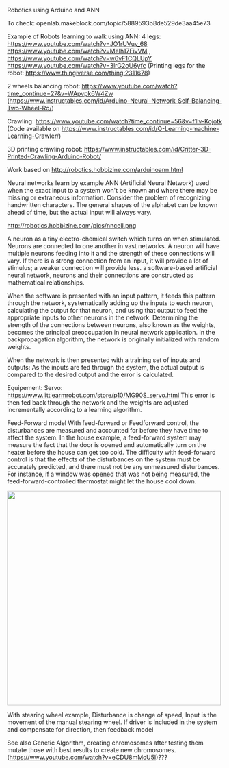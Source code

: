 Robotics using Arduino and ANN

To check:
openlab.makeblock.com/topic/5889593b8de529de3aa45e73

Example of Robots learning to walk using ANN:
4 legs: https://www.youtube.com/watch?v=JO1rUVuv_68
https://www.youtube.com/watch?v=MeIh17FivVM  , https://www.youtube.com/watch?v=w6vF1CQLUpY
https://www.youtube.com/watch?v=3lrG2oU6yfc
(Printing legs for the robot: https://www.thingiverse.com/thing:2311678)

2 wheels balancing robot: https://www.youtube.com/watch?time_continue=27&v=WApvpk6W4Zw
(https://www.instructables.com/id/Arduino-Neural-Network-Self-Balancing-Two-Wheel-Ro/)

Crawling:
https://www.youtube.com/watch?time_continue=56&v=f1lv-Kojotk
(Code available on https://www.instructables.com/id/Q-Learning-machine-Learning-Crawler/)

3D printing crawling robot:
https://www.instructables.com/id/Critter-3D-Printed-Crawling-Arduino-Robot/

Work based on http://robotics.hobbizine.com/arduinoann.html

Neural networks learn by example
ANN (Artificial Neural Network) used when the exact input to a system won't be known and where there may be missing or extraneous information.
Consider the problem of recognizing handwritten characters. The general shapes of the alphabet can be known ahead of time, but the actual input will always vary.

http://robotics.hobbizine.com/pics/nncell.png

A neuron as a tiny electro-chemical switch which turns on when stimulated. Neurons are connected to one another in vast networks. 
A neuron will have multiple neurons feeding into it and the strength of these connections will vary. 
If there is a strong connection from an input, it will provide a lot of stimulus; a weaker connection will provide less.
 a software-based artificial neural network, neurons and their connections are constructed as mathematical relationships. 
 
When the software is presented with an input pattern, it feeds this pattern through the network, 
systematically adding up the inputs to each neuron, calculating the output for that neuron, and using that output to feed the appropriate inputs to other neurons in the network.
Determining the strength of the connections between neurons, also known as the weights, becomes the principal preoccupation 
in neural network application. In the backpropagation algorithm, the network is originally initialized with random weights. 

When the network is then presented with a training set of inputs and outputs: 
As the inputs are fed through the system, the actual output is compared to the desired output and the error is calculated. 


Equipement:
Servo: https://www.littlearmrobot.com/store/p10/MG90S_servo.html
This error is then fed back through the network and the weights are adjusted incrementally according to a learning algorithm. 


Feed-Forward model
With feed-forward or Feedforward control, the disturbances are measured and accounted for before they have time to affect the system. In the house example, a feed-forward system may measure the fact that the door is opened and automatically turn on the heater before the house can get too cold. The difficulty with feed-forward control is that the effects of the disturbances on the system must be accurately predicted, and there must not be any unmeasured disturbances. For instance, if a window was opened that was not being measured, the feed-forward-controlled thermostat might let the house cool down.

<img src="https://upload.wikimedia.org/wikipedia/en/c/c7/Control_Systems.png" width="500">

With stearing wheel example, Disturbance is change of speed, Input is the movement of the manual stearing wheel.
If driver is included in the system and compensate for direction, then feedback model

See also Genetic Algorithm, creating chromosomes after testing them mutate those with best results to create new chromosomes.
(https://www.youtube.com/watch?v=eCDU8mMcU5I)???
